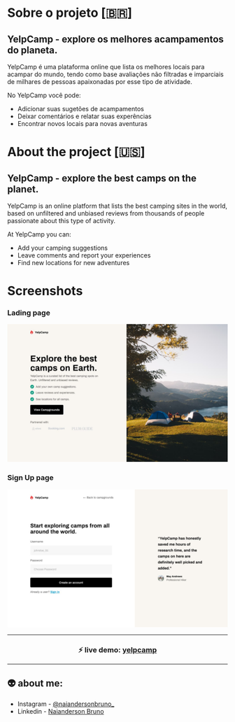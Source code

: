 # Sobre o projeto [🇧🇷]

## YelpCamp - explore os melhores acampamentos do planeta.

YelpCamp é uma plataforma online que lista os melhores locais para acampar do mundo, tendo como base avaliações não filtradas e imparciais de milhares de pessoas apaixonadas por esse tipo de atividade. 

No YelpCamp você pode:
- Adicionar suas sugetões de acampamentos
- Deixar comentários e relatar suas experências
- Encontrar novos locais para novas aventuras

# About the project [🇺🇸]


## YelpCamp - explore the best camps on the planet.

YelpCamp is an online platform that lists the best camping sites in the world, based on unfiltered and unbiased reviews from thousands of people passionate about this type of activity.

At YelpCamp you can:
- Add your camping suggestions
- Leave comments and report your experiences
- Find new locations for new adventures

# Screenshots

### Lading page

![](./src/assets/images/printscreens/LandingPageDesktopView.jpg)

### Sign Up page

![](./src/assets/images/printscreens/SignUpPageDesktopView.jpg)

---
<h3 align="center"> ⚡️ live demo: <a href='https://yellpcamp.netlify.app/'> yelpcamp </a> </h3>

---

## 👽 about me:
- Instagram - [@naiandersonbruno_](https://www.instagram.com/naiandersonbruno_/)
- Linkedin - [Naianderson Bruno](www.linkedin.com/in/naianderson-bruno-franca)